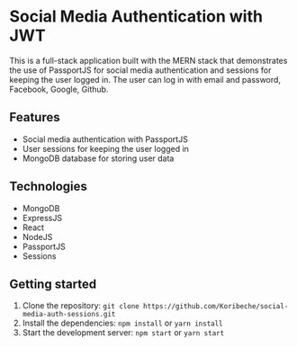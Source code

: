 # Social Media Authentication with JWT

This is a full-stack application built with the MERN stack that demonstrates the use of PassportJS for social media authentication and sessions for keeping the user logged in. The user can log in with email and password, Facebook, Google, Github.

## Features

- Social media authentication with PassportJS
- User sessions for keeping the user logged in
- MongoDB database for storing user data

## Technologies

- MongoDB
- ExpressJS
- React
- NodeJS
- PassportJS
- Sessions

## Getting started

1. Clone the repository: `git clone https://github.com/Koribeche/social-media-auth-sessions.git`
2. Install the dependencies: `npm install` or `yarn install`
3. Start the development server: `npm start` or `yarn start`
